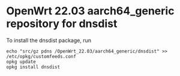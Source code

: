 OpenWrt 22.03 aarch64_generic repository for dnsdist
========

To install the dnsdist package, run

```
echo "src/gz pdns /OpenWrt_22.03/aarch64_generic/dnsdist" >> /etc/opkg/customfeeds.conf
opkg update
opkg install dnsdist
```
